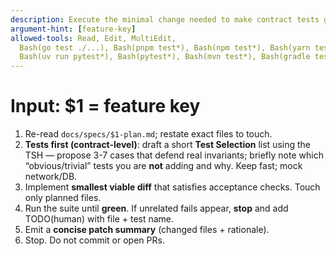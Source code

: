 ```yaml
---
description: Execute the minimal change needed to make contract tests green (tests → code → rerun)
argument-hint: [feature-key]
allowed-tools: Read, Edit, MultiEdit,
  Bash(go test ./...), Bash(pnpm test*), Bash(npm test*), Bash(yarn test*), Bash(bun test*), Bash(vitest*),
  Bash(uv run pytest*), Bash(pytest*), Bash(mvn test*), Bash(gradle test*), Bash(flutter test*)
---
```


# Input: $1 = feature key

1. Re-read `docs/specs/$1-plan.md`; restate exact files to touch.
2. **Tests first (contract-level)**: draft a short **Test Selection** list using the TSH — propose 3-7 cases that defend real invariants; briefly note which “obvious/trivial” tests you are **not** adding and why. Keep fast; mock network/DB.
3. Implement **smallest viable diff** that satisfies acceptance checks. Touch only planned files.
4. Run the suite until **green**. If unrelated fails appear, **stop** and add TODO(human) with file + test name.
5. Emit a **concise patch summary** (changed files + rationale).
6. Stop. Do not commit or open PRs.
